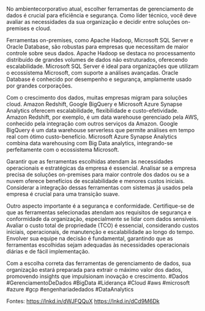 No ambientecorporativo atual, escolher ferramentas de gerenciamento de dados é crucial para eficiência e segurança. Como líder técnico, você deve avaliar as necessidades da sua organização e decidir entre soluções on-premises e cloud.

Ferramentas on-premises, como Apache Hadoop, Microsoft SQL Server e Oracle Database, são robustas para empresas que necessitam de maior controle sobre seus dados. Apache Hadoop se destaca no processamento distribuído de grandes volumes de dados não estruturados, oferecendo escalabilidade. Microsoft SQL Server é ideal para organizações que utilizam o ecossistema Microsoft, com suporte a análises avançadas. Oracle Database é conhecido por desempenho e segurança, amplamente usado por grandes corporações.

Com o crescimento dos dados, muitas empresas migram para soluções cloud. Amazon Redshift, Google BigQuery e Microsoft Azure Synapse Analytics oferecem escalabilidade, flexibilidade e custo-efetividade. Amazon Redshift, por exemplo, é um data warehouse gerenciado pela AWS, conhecido pela integração com outros serviços da Amazon. Google BigQuery é um data warehouse serverless que permite análises em tempo real com ótimo custo-benefício. Microsoft Azure Synapse Analytics combina data warehousing com Big Data analytics, integrando-se perfeitamente com o ecossistema Microsoft.

Garantir que as ferramentas escolhidas atendam às necessidades operacionais e estratégicas da empresa é essencial. Analisar se a empresa precisa de soluções on-premises para maior controle dos dados ou se a nuvem oferece benefícios de escalabilidade e menores custos iniciais. Considerar a integração dessas ferramentas com sistemas já usados pela empresa é crucial para uma transição suave.

Outro aspecto importante é a segurança e conformidade. Certifique-se de que as ferramentas selecionadas atendam aos requisitos de segurança e conformidade da organização, especialmente se lidar com dados sensíveis. Avaliar o custo total de propriedade (TCO) é essencial, considerando custos iniciais, operacionais, de manutenção e escalabilidade ao longo do tempo.
Envolver sua equipe na decisão é fundamental, garantindo que as ferramentas escolhidas sejam adequadas às necessidades operacionais diárias e de fácil implementação.

Com a escolha correta das ferramentas de gerenciamento de dados, sua organização estará preparada para extrair o máximo valor dos dados, promovendo insights que impulsionam inovação e crescimento. 
#Dados #GerenciamentoDeDados #BigData #Liderança #Cloud #aws #microsoft #azure #gcp #engenhariadedados #DataAnalytics 

Fontes:
https://lnkd.in/dWJFQQuX
https://lnkd.in/dCd9M6Dk
